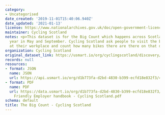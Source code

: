 ```yaml
---
category:
- Uncategorised
date_created: '2019-11-01T15:40:06.940Z'
date_updated: '2021-01-13'
license: https://www.nationalarchives.gov.uk/doc/open-government-licence/version/3/
maintainer: Cycling Scotland
notes: <p>This dataset is for the Big Count which happens across Scotland twice a
  year in May and September. Cycling Scotland ask people to visit the bike parking
  at their workplace and count how many bikes there are there on that day.</p>
organization: Cycling Scotland
original_dataset_link: https://usmart.io/org/cyclingscotland/discovery/discovery-view-detail/ee8e8ff1-00df-4e3e-b857-92ebfa369fa0
records: null
resources:
- format: JSON
  name: JSON
  url: https://api.usmart.io/org/d1b773fa-d2bd-4830-b399-ecfd18e832f3/4ecae34e-9382-404e-8728-a97df2f36b73/1/urql
- format: PDF
  name: PDF
  url: https://data.usmart.io/org/d1b773fa-d2bd-4830-b399-ecfd18e832f3/additionalDocumentation/0927d3a0-29af-433a-b7f8-059e02abd507/Cycling
    Friendly Employer handbook - Cycling Scotland.pdf
schema: default
title: The Big Count - Cycling Scotland
---
```

